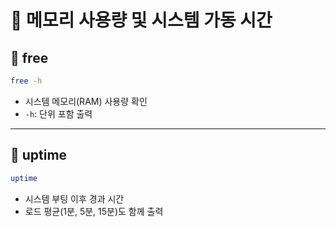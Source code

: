 # 🧠 메모리 사용량 및 시스템 가동 시간

## 📌 free

```bash
free -h
```

- 시스템 메모리(RAM) 사용량 확인
- `-h`: 단위 포함 출력

---

## 📌 uptime

```bash
uptime
```

- 시스템 부팅 이후 경과 시간
- 로드 평균(1분, 5분, 15분)도 함께 출력